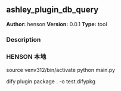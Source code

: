 ## ashley_plugin_db_query

**Author:** henson
**Version:** 0.0.1
**Type:** tool

### Description


### HENSON 本地
source venv312/bin/activate
python main.py

dify plugin package . -o test.difypkg



